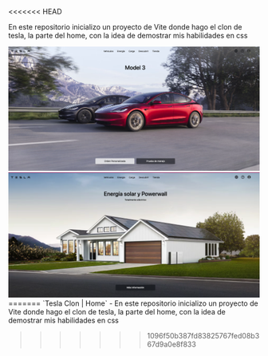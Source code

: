 <<<<<<< HEAD
<title className="text-2xl text-white font-extrabold uppercase">Tesla Clon | Home</title>

<p className="text-xl text-blue-200 font-extrabold">En este repositorio inicializo un proyecto de Vite donde hago el clon de tesla, la parte del home, con la idea de demostrar mis habilidades en css
</p>

<div className="flex flex-col justify-center items-center">
<img src="./public/readme/home-1.png"/>
<img src="./public/readme/home-2.png"/>
</div>
=======
`Tesla Clon | Home`
- En este repositorio inicializo un proyecto de Vite donde hago el clon de tesla, la parte del home, con la idea de demostrar mis habilidades en css


>>>>>>> 1096f50b387fd83825767fed08b367d9a0e8f833
